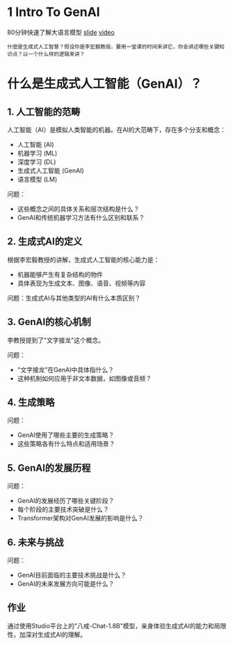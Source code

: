 # 1 Intro To GenAI

80分钟快速了解大语言模型 [slide](https://drive.google.com/file/d/1QxQz3cjJPjwE4PfO5eXtnj736jAZPK1P/view) [video](https://www.youtube.com/watch?v=wG8-IUtqu-s&feature=youtu.be)


```
什麼是生成式人工智慧？假设你是李宏毅教授，要用一堂课的时间来讲它，你会讲述哪些关键知识点？以一个什么样的逻辑来讲？
```


# 什么是生成式人工智能（GenAI）？

## 1. 人工智能的范畴

人工智能（AI）是模拟人类智能的机器。在AI的大范畴下，存在多个分支和概念：

- 人工智能 (AI)
- 机器学习 (ML)
- 深度学习 (DL)
- 生成式人工智能 (GenAI)
- 语言模型 (LM)

问题：

- 这些概念之间的具体关系和层次结构是什么？
- GenAI和传统机器学习方法有什么区别和联系？

## 2. 生成式AI的定义

根据李宏毅教授的讲解，生成式人工智能的核心能力是：
- 机器能够产生有复杂结构的物件
- 具体表现为生成文本、图像、语音、视频等内容

问题：生成式AI与其他类型的AI有什么本质区别？

## 3. GenAI的核心机制

李教授提到了"文字接龙"这个概念。

问题：
- "文字接龙"在GenAI中具体指什么？
- 这种机制如何应用于非文本数据，如图像或音频？

## 4. 生成策略

问题：
- GenAI使用了哪些主要的生成策略？
- 这些策略各有什么特点和适用场景？

## 5. GenAI的发展历程

问题：
- GenAI的发展经历了哪些关键阶段？
- 每个阶段的主要技术突破是什么？
- Transformer架构对GenAI发展的影响是什么？

## 6. 未来与挑战

问题：
- GenAI目前面临的主要技术挑战是什么？
- GenAI的未来发展方向可能是什么？

## 作业

通过使用Studio平台上的"八戒-Chat-1.8B"模型，亲身体验生成式AI的能力和局限性，加深对生成式AI的理解。


